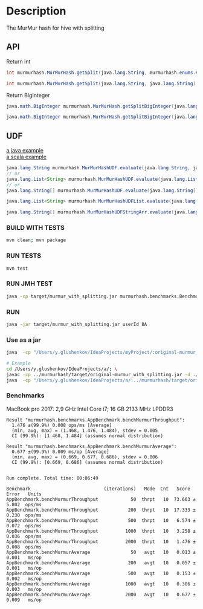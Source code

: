 # Description
The MurMur hash for hive with splitting

## API
Return int
```java
int murmurhash.MurMurHash.getSplit(java.lang.String, murmurhash.enums.KeysSplitConfig)
```
```java
int murmurhash.MurMurHash.getSplit(java.lang.String, java.lang.String)
```
Return BigInteger
```java
java.math.BigInteger murmurhash.MurMurHash.getSplitBigInteger(java.lang.String, murmurhash.enums.KeysSplitConfig)
```
```java
java.math.BigInteger murmurhash.MurMurHash.getSplitBigInteger(java.lang.String, java.lang.String)
```
## UDF
[a java example](https://github.com/klout/brickhouse/blob/master/src/main/java/brickhouse/udf/bloom/BloomAndUDF.java)  
[a scala example](https://snowplowanalytics.com/blog/2013/02/08/writing-hive-udfs-and-serdes/)  
```java
java.lang.String murmurhash.MurMurHashUDF.evaluate(java.lang.String, java.lang.String)
// or
java.lang.List<String> murmurhash.MurMurHashUDF.evaluate(java.lang.List<String>, java.lang.String)
// or
java.lang.String[] murmurhash.MurMurHashUDF.evaluate(java.lang.String[], java.lang.String)
```
```java
java.lang.List<String> murmurhash.MurMurHashUDFList.evaluate(java.lang.List<String>, java.lang.String)
```
```java
java.lang.String[] murmurhash.MurMurHashUDFStringArr.evaluate(java.lang.String[], java.lang.String)
```

### BUILD WITH TESTS
```bash
mvn clean; mvn package
```

### RUN TESTS
```bash
mvn test
```

### RUN JMH TEST
```bash
java -cp target/murmur_with_splitting.jar murmurhash.benchmarks.BenchmarkRunner
```

### RUN
```bash
java -jar target/murmur_with_splitting.jar userId 8A

```

### Use as a jar 
```bash
java  -cp "/Users/y.glushenkov/IdeaProjects/myProject/:original-murmur_with_splitting.jar" your.Class

# Example
cd /Users/y.glushenkov/IdeaProjects/a/; \
javac -cp ../murmurhash/target/original-murmur_with_splitting.jar -d ./ src/main/java/a/Main.java; \
java  -cp "/Users/y.glushenkov/IdeaProjects/a/:../murmurhash/target/original-murmur_with_splitting.jar" a.Main
```

### Benchmarks
MacBook pro 2017: 2,9 GHz Intel Core i7; 16 GB 2133 MHz LPDDR3
```
Result "murmurhash.benchmarks.AppBenchmark.benchMurmurThroughput":
  1.476 ±(99.9%) 0.008 ops/ms [Average]
  (min, avg, max) = (1.468, 1.476, 1.484), stdev = 0.005
  CI (99.9%): [1.468, 1.484] (assumes normal distribution)
  
Result "murmurhash.benchmarks.AppBenchmark.benchMurmurAverage":
  0.677 ±(99.9%) 0.009 ms/op [Average]
  (min, avg, max) = (0.669, 0.677, 0.686), stdev = 0.006
  CI (99.9%): [0.669, 0.686] (assumes normal distribution)


Run complete. Total time: 00:06:49

Benchmark                           (iterations)   Mode  Cnt   Score    Error   Units
AppBenchmark.benchMurmurThroughput            50  thrpt   10  73.663 ±  5.802  ops/ms
AppBenchmark.benchMurmurThroughput           200  thrpt   10  17.333 ±  0.230  ops/ms
AppBenchmark.benchMurmurThroughput           500  thrpt   10   6.574 ±  0.072  ops/ms
AppBenchmark.benchMurmurThroughput          1000  thrpt   10   3.258 ±  0.036  ops/ms
AppBenchmark.benchMurmurThroughput          2000  thrpt   10   1.476 ±  0.008  ops/ms
AppBenchmark.benchMurmurAverage               50   avgt   10   0.013 ±  0.001   ms/op
AppBenchmark.benchMurmurAverage              200   avgt   10   0.057 ±  0.001   ms/op
AppBenchmark.benchMurmurAverage              500   avgt   10   0.153 ±  0.002   ms/op
AppBenchmark.benchMurmurAverage             1000   avgt   10   0.306 ±  0.003   ms/op
AppBenchmark.benchMurmurAverage             2000   avgt   10   0.677 ±  0.009   ms/op
```  
